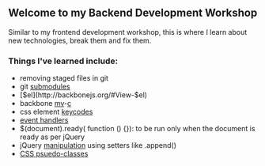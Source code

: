 ## Welcome to my Backend Development Workshop 

Similar to my frontend development workshop, this is where I learn about new technologies, break them and fix them. 

### Things I've learned include:

* removing staged files in git
* git [submodules](https://git-scm.com/docs/git-submodule)
* [$el](http://backbonejs.org/#View-$el)
* backbone [mv](http://backbonejs.org/#Model-View-separation)-[c](http://backbonejs.org/#Model-Collections)
* css element [keycodes](https://css-tricks.com/snippets/javascript/javascript-keycodes/)
* [event handlers](http://idratherbewriting.com/events-and-listeners-javascript/)
* $(document).ready( function () {}): to be run only when the document is ready as per jQuery
* jQuery [manipulation](http://api.jquery.com/category/manipulation/) using setters like .append()
* [CSS psuedo-classes](http://www.w3schools.com/css/css_pseudo_classes.asp)